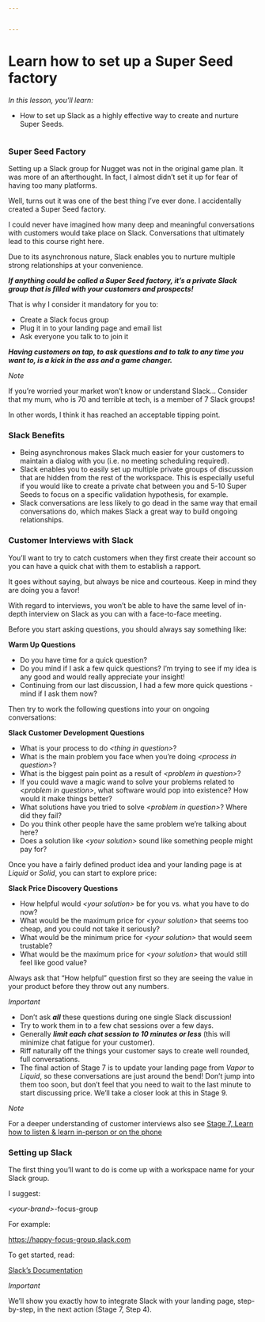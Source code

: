```yaml
---


---
```


<h1 id="learn-how-to-set-up-a-super-seed-factory">Learn how to set up a Super Seed factory</h1>
<p><em>In this lesson, you’ll learn:</em></p>
<ul>
<li>How to set up Slack as a highly effective way to create and nurture Super Seeds.</li>
</ul>
<p><img src="https://s3.amazonaws.com/nugget.one/academy/super-seeds.jpg" alt=""></p>
<h3 id="super-seed-factory">Super Seed Factory</h3>
<p>Setting up a Slack group for Nugget was not in the original game plan. It was more of an afterthought. In fact, I almost didn’t set it up for fear of having too many platforms.</p>
<p>Well, turns out it was one of the best thing I’ve ever done. I accidentally created a Super Seed factory.</p>
<p>I could never have imagined how many deep and meaningful conversations with customers would take place on Slack. Conversations that ultimately lead to this course right here.</p>
<p>Due to its asynchronous nature, Slack enables you to nurture multiple strong relationships at your convenience.</p>
<p><strong><em>If anything could be called a Super Seed factory, it’s a private Slack group that is filled with your customers and prospects!</em></strong></p>
<p>That is why I consider it mandatory for you to:</p>
<ul>
<li>Create a Slack focus group</li>
<li>Plug it in to your landing page and email list</li>
<li>Ask everyone you talk to to join it</li>
</ul>
<p><strong><em>Having customers on tap, to ask questions and to talk to any time you want to, is a kick in the ass and a game changer.</em></strong></p>
<p><em>Note</em></p>
<p>If you’re worried your market won’t know or understand Slack… Consider that my mum, who is 70 and terrible at tech, is a member of 7 Slack groups!</p>
<p>In other words, I think it has reached an acceptable tipping point.</p>
<h3 id="slack-benefits">Slack Benefits</h3>
<ul>
<li>Being asynchronous makes Slack much easier for your customers to maintain a dialog with you (i.e. no meeting scheduling required).</li>
<li>Slack enables you to easily set up multiple private groups of discussion that are hidden from the rest of the workspace. This is especially useful if you would like to create a private chat between you and 5-10 Super Seeds to focus on a specific validation hypothesis, for example.</li>
<li>Slack conversations are less likely to go dead in the same way that email conversations do, which makes Slack a great way to build ongoing relationships.</li>
</ul>
<h3 id="customer-interviews-with-slack">Customer Interviews with Slack</h3>
<p>You’ll want to try to catch customers when they first create their account so you can have a quick chat with them to establish a rapport.</p>
<p>It goes without saying, but always be nice and courteous. Keep in mind they are doing you a favor!</p>
<p>With regard to interviews, you won’t be able to have the same level of in-depth interview on Slack as you can with a face-to-face meeting.</p>
<p>Before you start asking questions, you should always say something like:</p>
<p><strong>Warm Up Questions</strong></p>
<ul>
<li>Do you have time for a quick question?</li>
<li>Do you mind if I ask a few quick questions? I’m trying to see if my idea is any good and would really appreciate your insight!</li>
<li>Continuing from our last discussion, I had a few more quick questions - mind if I ask them now?</li>
</ul>
<p>Then try to work the following questions into your on ongoing conversations:</p>
<p><strong>Slack Customer Development Questions</strong></p>
<ul>
<li>What is your process to do  <em>&lt;<em>thing in question</em>&gt;</em>?</li>
<li>What is the main problem you face when you’re doing  <em>&lt;<em>process in question</em>&gt;</em>?</li>
<li>What is the biggest pain point as a result of  <em>&lt;<em>problem in question</em>&gt;</em>?</li>
<li>If you could wave a magic wand to solve your problems related to  <em>&lt;<em>problem in question</em>&gt;</em>, what software would pop into existence? How would it make things better?</li>
<li>What solutions have you tried to solve  <em>&lt;<em>problem in question</em>&gt;</em>? Where did they fail?</li>
<li>Do you think other people have the same problem we’re talking about here?</li>
<li>Does a solution like  <em>&lt;<em>your solution</em>&gt;</em>  sound like something people might pay for?</li>
</ul>
<p>Once you have a fairly defined product idea and your landing page is at  <em>Liquid</em>  or  <em>Solid</em>, you can start to explore price:</p>
<p><strong>Slack Price Discovery Questions</strong></p>
<ul>
<li>How helpful would  <em>&lt;<em>your solution</em>&gt;</em>  be for you vs. what you have to do now?</li>
<li>What would be the maximum price for  <em>&lt;<em>your solution</em>&gt;</em>  that seems too cheap, and you could not take it seriously?</li>
<li>What would be the minimum price for  <em>&lt;<em>your solution</em>&gt;</em>  that would seem trustable?</li>
<li>What would be the maximum price for  <em>&lt;<em>your solution</em>&gt;</em>  that would still feel like good value?</li>
</ul>
<p>Always ask that “How helpful” question first so they are seeing the value in your product before they throw out any numbers.</p>
<p><em>Important</em></p>
<ul>
<li>Don’t ask  <strong><em>all</em></strong>  these questions during one single Slack discussion!</li>
<li>Try to work them in to a few chat sessions over a few days.</li>
<li>Generally  <strong><em>limit each chat session to 10 minutes or less</em></strong>  (this will minimize chat fatigue for your customer).</li>
<li>Riff naturally off the things your customer says to create well rounded, full conversations.</li>
<li>The final action of Stage 7 is to update your landing page from  <em>Vapor</em>  to  <em>Liquid</em>, so these conversations are just around the bend! Don’t jump into them too soon, but don’t feel that you need to wait to the last minute to start discussing price. We’ll take a closer look at this in Stage 9.</li>
</ul>
<p><em>Note</em></p>
<p>For a deeper understanding of customer interviews also see  <a href="https://nugget.one/academy/stage/7/step/6">Stage 7, Learn how to listen &amp; learn in-person or on the phone</a></p>
<h3 id="setting-up-slack">Setting up Slack</h3>
<p>The first thing you’ll want to do is come up with a workspace name for your Slack group.</p>
<p>I suggest:</p>
<p><em>&lt;<em>your-brand</em>&gt;</em>-focus-group</p>
<p>For example:</p>
<p><a href="https://happy-focus-group.slack.com">https://happy-focus-group.slack.com</a></p>
<p>To get started, read:</p>
<p><a href="https://get.slack.help/hc/en-us/articles/206845317-Create-a-Slack-workspace">Slack’s Documentation</a></p>
<p><em>Important</em></p>
<p>We’ll show you exactly how to integrate Slack with your landing page, step-by-step, in the next action (Stage 7, Step 4).</p>


